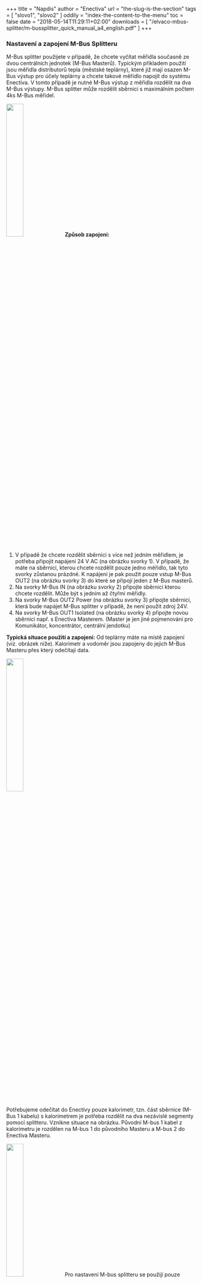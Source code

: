 +++
title = "Napdis"
author = "Enectiva"
url = "the-slug-is-the-section"
tags = [
    "slovo1",
    "slovo2"
]
oddily = "index-the-content-to-the-menu"
toc = false
date = "2018-05-14T11:29:11+02:00"
downloads = [
    "/elvaco-mbus-splitter/m-bussplitter_quick_manual_a4_english.pdf"
]
+++
### Nastavení  a zapojení M-Bus Splitteru

M-Bus splitter použijete v případě, že chcete vyčítat měřidla současně ze dvou centrálních jednotek (M-Bus Masterů). Typickým příkladem použití jsou měřidla distributorů tepla (městské teplárny), které již mají osazen M-Bus výstup pro účely teplárny a chcete takové měřidlo napojit do systému Enectiva. V tomto případě je nutné M-Bus výstup z měřidla rozdělit na dva M-Bus výstupy.
M-Bus splitter může rozdělit sběrnici s maximálním počtem 4ks M-Bus měřidel.

<img class="right" src="/images/elvaco-mbus-splitter/01.png" style="width:30%"></img>
**Způsob zapojení:**
1.	V případě že chcete rozdělit sběrnici s více než jedním měřidlem, je potřeba připojit napájení 24 V AC (na obrázku svorky 1). V případě, že máte na sběrnici, kterou chcete rozdělit pouze jedno měřidlo, tak tyto svorky zůstanou prázdné. K napájení je pak použit pouze vstup M-Bus OUT2 (na obrázku svorky 3) do které se připojí jeden z M-Bus masterů.
2.	Na svorky M-Bus IN (na obrázku svorky 2) připojte sběrnici kterou chcete rozdělit. Může být s jedním až čtyřmi měřidly. 
3.	Na svorky M-Bus OUT2 Power (na obrázku svorky 3) připojte sběrnici, která bude napájet M-Bus splitter v případě, že není použit zdroj 24V.
4.	Na svorky M-Bus OUT1 Isolated (na obrázku svorky 4) připojte novou sběrnici např. s Enectiva Masterem. (Master je jen jiné pojmenování pro Komunikátor, koncentrátor, centrální jendotku)


**Typická situace použití a zapojení:**
Od teplárny máte na místě zapojení (viz. obrázek níže). Kalorimetr a vodoměr jsou zapojeny do jejich M-Bus Masteru přes který odečítají data.

<img class="right" src="/images/elvaco-mbus-splitter/02.png" style="width:30%"></img>

Potřebujeme odečítat do Enectivy pouze kalorimetr, tzn. část sběrnice (M-Bus 1 kabelu) s kalorimetrem je potřeba rozdělit na dva nezávislé segmenty pomocí splitteru. Vznikne situace na obrázku. Původní M-bus 1 kabel z kalorimetru je rozdělen na M-bus 1 do původního Masteru a M-bus 2 do Enectiva Masteru.

<img class="right" src="/images/elvaco-mbus-splitter/03.png" style="width:30%"></img>
Pro nastavení M-bus splitteru se použijí pouze barevné jumpery (zkratovací propojky) na horní hraně M-Bus splitteru

<img class="right" src="/images/elvaco-mbus-splitter/04.png" style="width:30%"></img>
**Uvedení do provozu:**
1.	Po připojení napájení ať už přes svorky 24 VAC nebo MBUS OUT2 Power svorky se chvíli nic neděje. Až po cca 1-3min se obvody nabijí a začnou blikat diody. 
2.	Po připojení všech sběrnic jak vstupní tak obou výstupních je potřeba proskenovat sběrnici. **Je potřeba vytáhnout žlutý jumper a zase ho nasadit zpět.** Pak budete asi 10min čekat za konstatního blikání diody u M-Bus IN. Po skončení skenování sběrnice bude tato dioda blikat v intervalu 12 sekund. 1 bliknutí znamená, že je na sběrnici jedno měřidlo, 2 bliknutí znamenají 2 měřidla atd.
3.	Modrý jumper na pozici 2 nechte sepnutý v případě že rychlost na sběrnici M-Bus IN je 2400 Bd. (typicky to tak je)
4.	Černé jumpery 3 a 4 nechte rozepnuté. M-Bus Master bude vyčítat vždy po 1min data z měřidel na straně M-Bus IN.
5.	Červený jumper na pozici 5 nechte sepnutý pokud je rychlost sběrnice na M-Bus OUT 2 2400 Bd. (typicky to tak je)

**V případě problému zkontrolujte následující**
1. Všechny kabely musí být správně připojeny.
2. Napětí na M-Bus IN musí být větší než 23 V DC. Pokud je nižší, zkuste postupně odpojovat jednotlivá měřidla.
3. Napětí na M-Bus OUT 2 musí být větší než 26 V DC. Zkontrolujte připojený M-Bus Master, případně zkontrolujte (připojte pokud není) zdroj 24V.
4. Všechna měřidla na segmentu sběrnice připojeném do M-Bus IN musí mít unikátní primární M-Bus adresu.

Pokud problém přetrvává kontaktujete Tým Enectiva.
